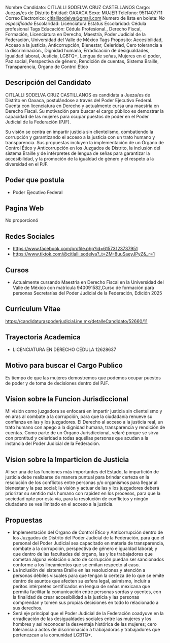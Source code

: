 Nombre Candidato: CITLALLI SODELVA CRUZ CASTELLANOS
Cargo: Juezas/es de Distrito
Entidad: OAXACA
Sexo: MUJER
Telefono: 9511407711
Correo Electronico: citlallisodelva@gmail.com
Numero de lista en boleta: *No especificado*
Escolaridad: Licenciatura
Estatus Escolaridad: Cédula profesional
Tags Educación: Cédula Profesional., Derecho Fiscal, Formación, Licenciatura en Derecho, Maestría, Poder Judicial de la Federación, Universidad del Valle de México
Tags Propósito: Accesibilidad, Acceso a la justicia, Anticorrupción, Bienestar, Celeridad, Cero tolerancia a la discriminación., Dignidad humana, Erradicación de desigualdades, Igualdad laboral, Justicia, LGBTQ+, Lengua de señas, Mujeres en el poder, Paz social, Perspectiva de género, Rendición de cuentas, Sistema Braille, Transparencia, Órgano de Control Ético


## Descripción del Candidato 

CITLALLI SODELVA CRUZ CASTILLANOS es candidata a Jueza/es de Distrito en Oaxaca, postulándose a través del Poder Ejecutivo Federal. Cuenta con licenciatura en Derecho y actualmente cursa una maestría en Derecho Fiscal. Su motivación para buscar el cargo público es demostrar la capacidad de las mujeres para ocupar puestos de poder en el Poder Judicial de la Federación (PJF).

Su visión se centra en impartir justicia sin clientelismo, combatiendo la corrupción y garantizando el acceso a la justicia con un trato humano y transparencia. Sus propuestas incluyen la implementación de un Órgano de Control Ético y Anticorrupción en los Juzgados de Distrito, la inclusión del sistema Braille y de intérpretes de lengua de señas para garantizar la accesibilidad, y la promoción de la igualdad de género y el respeto a la diversidad en el PJF.


## Poder que postula

- Poder Ejecutivo Federal


## Pagina Web

No proporcionó


## Redes Sociales

- https://www.facebook.com/profile.php?id=61573123737951
- https://www.tiktok.com/@citlalli.sodelva?_t=ZM-8uuSaeyJPyZ&_r=1


## Cursos

- Actualmente cursando Maestría en Derecho Fiscal en la Universidad del Valle de México con matrícula 940091582,Curso de formación para personas Secretarías del Poder Judicial de la Federación, Edición 2025


## Curriculum Vitae

https://candidaturaspoderjudicial.ine.mx/detalleCandidato/52660/11


## Trayectoria Academica

- LICENCIATURA EN DERECHO CÉDULA 12628637


## Motivo para buscar el Cargo Publico

Es tiempo de que las mujeres demostremos que podemos ocupar puestos de poder y de toma de decisiones dentro del PJF.


## Vision sobre la Funcion Jurisdiccional

Mi visión como juzgadora se enfocará en impartir justicia sin clientelismo y en aras al combate a la corrupción, para que la ciudadanía renueve su confianza en las y los juzgadores. El Derecho al acceso a la justicia real, un trato humano con apego a la dignidad humana, transparencia y rendición de cuentas. Como parte de un Órgano Jurisdiccional, velaré porque se sirva con prontitud y celeridad a todas aquéllas personas que acudan a la instancia del Poder Judicial de la Federación.


## Vision sobre la Imparticion de Justicia

Al ser una de las funciones más importantes del Estado, la impartición de justicia debe realizarse de manera puntual para brindar certeza en la resolución de los conflictos entre personas y/o organismos para llegar al bienestar y la paz social; la visión y actuar de las y los juzgadores deberá priorizar su sentido más humano con rapidez en los procesos, para que la sociedad opte por esta vía, para la resolución de conflictos y ningún ciudadano se vea limitado en el acceso a la justicia.


## Propuestas

- Implementación del Órgano de Control Ético y Anticorrupción dentro de los Juzgados de Distrito del Poder Judicial de la Federación, para que el personal del Poder Judicial sea capacitado en materia de transparencia, combate a la corrupción, perspectiva de género e igualdad laboral; y que dentro de las facultades del órgano, las y los trabajadores que cometan alguna violación o acto de corrupción puedan ser sancionados conforme a los lineamientos que se emitan respecto al caso.
- La inclusión del sistema Braille en las resoluciones y atención a personas débiles visuales para que tengan la certeza de lo que se emite dentro de asuntos que afecten su esfera legal, asimismo, incluir a peritos intérpretes certificados en lengua de señas mexicana que permita facilitar la comunicación entre personas sordas y oyentes, con la finalidad de crear accesibilidad a la justicia y las personas comprendan y tomen sus propias decisiones en todo lo relacionado a sus derechos.
- Será eje principal que el Poder Judicial de la Federación coadyuve en la erradicación de las desigualdades sociales entre las mujeres y los hombres y así reconocer la desventaja histórica de las mujeres; cero tolerancia a actos de discriminación a trabajadoras y trabajadores que pertenezcan a la comunidad LGBTQ+.

